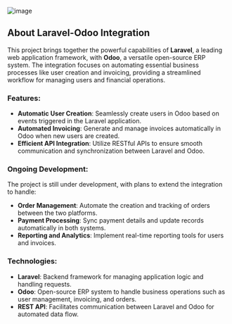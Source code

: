 ![image](https://github.com/user-attachments/assets/6290b8d8-b164-4801-809e-4a58215afbbd)


## About Laravel-Odoo Integration

This project brings together the powerful capabilities of **Laravel**, a leading web application framework, with **Odoo**, a versatile open-source ERP system. The integration focuses on automating essential business processes like user creation and invoicing, providing a streamlined workflow for managing users and financial operations.

### Features:

- **Automatic User Creation**: Seamlessly create users in Odoo based on events triggered in the Laravel application.
- **Automated Invoicing**: Generate and manage invoices automatically in Odoo when new users are created.
- **Efficient API Integration**: Utilize RESTful APIs to ensure smooth communication and synchronization between Laravel and Odoo.

### Ongoing Development:

The project is still under development, with plans to extend the integration to handle:

- **Order Management**: Automate the creation and tracking of orders between the two platforms.
- **Payment Processing**: Sync payment details and update records automatically in both systems.
- **Reporting and Analytics**: Implement real-time reporting tools for users and invoices.

### Technologies:

- **Laravel**: Backend framework for managing application logic and handling requests.
- **Odoo**: Open-source ERP system to handle business operations such as user management, invoicing, and orders.
- **REST API**: Facilitates communication between Laravel and Odoo for automated data flow.
